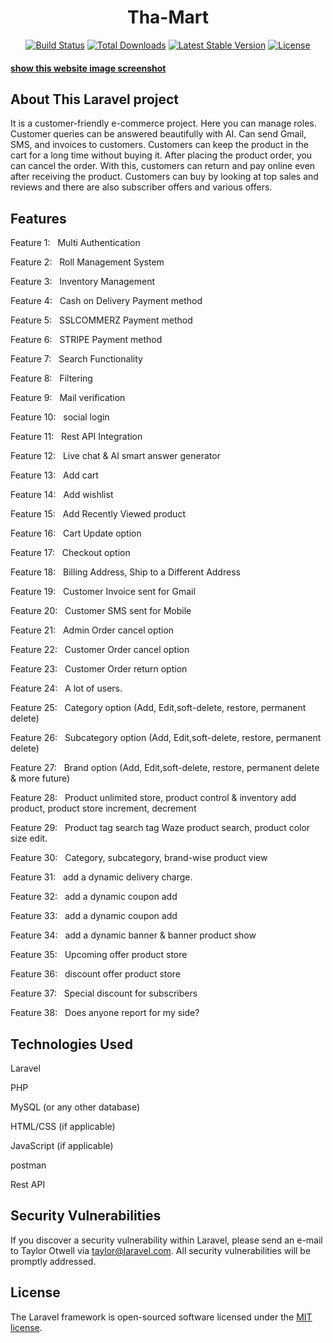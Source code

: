<h1 align="center">Tha-Mart</h1>

<p align="center">
<a href="https://github.com/laravel/framework/actions"><img src="https://github.com/laravel/framework/workflows/tests/badge.svg" alt="Build Status"></a>
<a href="https://packagist.org/packages/laravel/framework"><img src="https://img.shields.io/packagist/dt/laravel/framework" alt="Total Downloads"></a>
<a href="https://packagist.org/packages/laravel/framework"><img src="https://img.shields.io/packagist/v/laravel/framework" alt="Latest Stable Version"></a>
<a href="https://packagist.org/packages/laravel/framework"><img src="https://img.shields.io/packagist/l/laravel/framework" alt="License"></a>
</p>




<h4><a href="https://drive.google.com/drive/folders/14LoWLE78xmIG95yEh0GLxQ3l3cm9vgnL?usp=sharing" target="_blank">show this website image screenshot</a></h4>

## About This Laravel project

It is a customer-friendly e-commerce project. Here you can manage roles. Customer queries can be answered beautifully with AI. Can send Gmail, SMS, and invoices to customers. Customers can keep the product in the cart for a long time without buying it. After placing the product order, you can cancel the order. With this, customers can return and pay online even after receiving the product. Customers can buy by looking at top sales and reviews and there are also subscriber offers and various offers.


## Features

<p>Feature 1: &nbsp; Multi Authentication</p>
<p>Feature 2: &nbsp; Roll Management System</p>
<p>Feature 3: &nbsp; Inventory Management</p>
<p>Feature 4: &nbsp; Cash on Delivery Payment method</p>
<p>Feature 5: &nbsp; SSLCOMMERZ Payment method</p>
<p>Feature 6: &nbsp; STRIPE Payment method</p>
<p>Feature 7: &nbsp; Search Functionality</p>
<p>Feature 8: &nbsp; Filtering</p>
<p>Feature 9: &nbsp; Mail verification</p>
<p>Feature 10: &nbsp; social login</p>
<p>Feature 11: &nbsp; Rest API Integration</p>
<p>Feature 12: &nbsp; Live chat & AI smart answer generator</p>
<p>Feature 13: &nbsp; Add cart</p>
<p>Feature 14: &nbsp; Add wishlist</p>
<p>Feature 15: &nbsp; Add Recently Viewed product</p>
<p>Feature 16: &nbsp; Cart Update option</p>
<p>Feature 17: &nbsp; Checkout option</p>
<p>Feature 18: &nbsp; Billing Address, Ship to a Different Address</p>
<p>Feature 19: &nbsp; Customer Invoice sent for Gmail</p>
<p>Feature 20: &nbsp; Customer SMS sent for Mobile</p>
<p>Feature 21: &nbsp; Admin Order cancel option</p>
<p>Feature 22: &nbsp; Customer Order cancel option</p>
<p>Feature 23: &nbsp; Customer Order return option</p>
<p>Feature 24: &nbsp; A lot of users.</p>
<p>Feature 25: &nbsp; Category option (Add, Edit,soft-delete, restore, permanent delete)</p>
<p>Feature 26: &nbsp; Subcategory option (Add, Edit,soft-delete, restore, permanent delete)</p>
<p>Feature 27: &nbsp; Brand option (Add, Edit,soft-delete, restore, permanent delete & more future)</p>
<p>Feature 28: &nbsp; Product unlimited store, product control & inventory add product, product store increment, decrement</p>
<p>Feature 29: &nbsp; Product tag search tag Waze product search, product color size edit.</p>
<p>Feature 30: &nbsp; Category, subcategory, brand-wise product view</p>
<p>Feature 31: &nbsp; add a dynamic delivery charge.
<p>Feature 32: &nbsp; add a dynamic coupon add</p>
<p>Feature 33: &nbsp; add a dynamic coupon add</p>
<p>Feature 34: &nbsp; add a dynamic banner & banner product show</p>
<p>Feature 35: &nbsp; Upcoming offer product store</p>
<p>Feature 36: &nbsp; discount offer product store</p>
<p>Feature 37: &nbsp; Special discount for subscribers</p>
<p>Feature 38: &nbsp; Does anyone report for my side?</p>

## Technologies Used

<p>Laravel</p>
<p>PHP</p>
<p>MySQL (or any other database)</p>
<p>HTML/CSS (if applicable)</p>
<p>JavaScript (if applicable)</p>
<p>postman</p>
<p>Rest API</p>

## Security Vulnerabilities

If you discover a security vulnerability within Laravel, please send an e-mail to Taylor Otwell via [taylor@laravel.com](mailto:taylor@laravel.com). All security vulnerabilities will be promptly addressed.

## License

The Laravel framework is open-sourced software licensed under the [MIT license](https://opensource.org/licenses/MIT).
